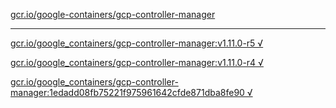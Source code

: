 [gcr.io/google-containers/gcp-controller-manager](https://hub.docker.com/r/sqeven/gcp-controller-manager/tags/) 

----
[gcr.io/google_containers/gcp-controller-manager:v1.11.0-r5 √](https://hub.docker.com/r/sqeven/gcp-controller-manager/tags/)

[gcr.io/google_containers/gcp-controller-manager:v1.11.0-r4 √](https://hub.docker.com/r/sqeven/gcp-controller-manager/tags/)

[gcr.io/google_containers/gcp-controller-manager:1edadd08fb75221f975961642cfde871dba8fe90 √](https://hub.docker.com/r/sqeven/gcp-controller-manager/tags/)

